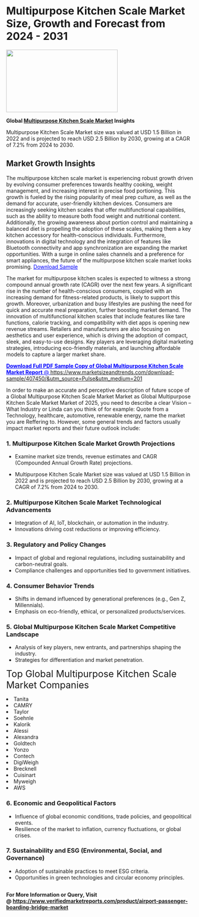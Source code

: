 <H1>Multipurpose Kitchen Scale Market Size, Growth and Forecast from 2024 - 2031</H1><img class="aligncenter size-medium wp-image-584254" src="https://thirdeyenews.in/wp-content/uploads/2024/09/Global-Market-Research-300x168.jpeg" alt="" width="300" height="168" /><p><strong>Global&nbsp;<a href="https://www.marketsizeandtrends.com/download-sample/407450/&amp;utm_source=Pulse&amp;utm_medium=201">Multipurpose Kitchen Scale Market</a> Insights</strong></p><p>Multipurpose Kitchen Scale Market size was valued at USD 1.5 Billion in 2022 and is projected to reach USD 2.5 Billion by 2030, growing at a CAGR of 7.2% from 2024 to 2030.</p><p><h2>Market Growth Insights</h2> <p>The multipurpose kitchen scale market is experiencing robust growth driven by evolving consumer preferences towards healthy cooking, weight management, and increasing interest in precise food portioning. This growth is fueled by the rising popularity of meal prep culture, as well as the demand for accurate, user-friendly kitchen devices. Consumers are increasingly seeking kitchen scales that offer multifunctional capabilities, such as the ability to measure both food weight and nutritional content. Additionally, the growing awareness about portion control and maintaining a balanced diet is propelling the adoption of these scales, making them a key kitchen accessory for health-conscious individuals. Furthermore, innovations in digital technology and the integration of features like Bluetooth connectivity and app synchronization are expanding the market opportunities. With a surge in online sales channels and a preference for smart appliances, the future of the multipurpose kitchen scale market looks promising. <a href="#" style="color: blue;">Download Sample</a></p> <p>The market for multipurpose kitchen scales is expected to witness a strong compound annual growth rate (CAGR) over the next few years. A significant rise in the number of health-conscious consumers, coupled with an increasing demand for fitness-related products, is likely to support this growth. Moreover, urbanization and busy lifestyles are pushing the need for quick and accurate meal preparation, further boosting market demand. The innovation of multifunctional kitchen scales that include features like tare functions, calorie tracking, and compatibility with diet apps is opening new revenue streams. Retailers and manufacturers are also focusing on aesthetics and user experience, which is driving the adoption of compact, sleek, and easy-to-use designs. Key players are leveraging digital marketing strategies, introducing eco-friendly materials, and launching affordable models to capture a larger market share. <a href="#" style="color: blue;"></p><p><span class=""><strong>Download Full PDF Sample Copy of Global Multipurpose Kitchen Scale Market Report</strong> @ <a href="https://www.marketsizeandtrends.com/download-sample/407450/&amp;utm_source=Pulse&amp;utm_medium=201" target="_blank">https://www.marketsizeandtrends.com/download-sample/407450/&amp;utm_source=Pulse&amp;utm_medium=201</a></span></p><p>In order to make an accurate and perceptive description of future scope of a Global&nbsp;Multipurpose Kitchen Scale Market Market as Global&nbsp;Multipurpose Kitchen Scale Market Market of 2025, you need to describe a clear Vision &ndash; What Industry or Linda can you think of for example: Quote from a Technology, healthcare, automotive, renewable energy, name the market you are Reffering to. However, some general trends and factors usually impact market reports and their future outlook include:</p><h3>1.&nbsp;<strong>Multipurpose Kitchen Scale Market Growth Projections</strong></h3><ul><li>Examine market size trends, revenue estimates and CAGR (Compounded Annual Growth Rate) projections.</li><li><p>Multipurpose Kitchen Scale Market size was valued at USD 1.5 Billion in 2022 and is projected to reach USD 2.5 Billion by 2030, growing at a CAGR of 7.2% from 2024 to 2030.</p></li></ul><h3>2.&nbsp;<strong>Multipurpose Kitchen Scale Market Technological Advancements</strong></h3><ul><li>Integration of AI, IoT, blockchain, or automation in the industry.</li><li>Innovations driving cost reductions or improving efficiency.</li></ul><h3>3.&nbsp;<strong>Regulatory and Policy Changes</strong></h3><ul><li>Impact of global and regional regulations, including sustainability and carbon-neutral goals.</li><li>Compliance challenges and opportunities tied to government initiatives.</li></ul><h3>4.&nbsp;<strong>Consumer Behavior Trends</strong></h3><ul><li>Shifts in demand influenced by generational preferences (e.g., Gen Z, Millennials).</li><li>Emphasis on eco-friendly, ethical, or personalized products/services.</li></ul><h3>5.&nbsp;<strong>Global Multipurpose Kitchen Scale Market Competitive Landscape</strong></h3><ul><li>Analysis of key players, new entrants, and partnerships shaping the industry.</li><li>Strategies for differentiation and market penetration.</li></ul><p data-pm-slice="1 1 []"><span style="color: inherit; font-family: inherit; font-size: 25px;">Top Global Multipurpose Kitchen Scale Market Companies</span></p><div class="" data-test-id=""><p><li>Tanita</li><li> CAMRY</li><li> Taylor</li><li> Soehnle</li><li> Kalorik</li><li> Alessi</li><li> Alexandra</li><li> Goldtech</li><li> Yonzo</li><li> Contech</li><li> DigiWeigh</li><li> Brecknell</li><li> Cuisinart</li><li> Myweigh</li><li> AWS</li></p></div><h3>6.&nbsp;<strong>Economic and Geopolitical Factors</strong></h3><ul><li>Influence of global economic conditions, trade policies, and geopolitical events.</li><li>Resilience of the market to inflation, currency fluctuations, or global crises.</li></ul><h3>7.&nbsp;<strong>Sustainability and ESG (Environmental, Social, and Governance)</strong></h3><ul><li>Adoption of sustainable practices to meet ESG criteria.</li><li>Opportunities in green technologies and circular economy principles.</li></ul><h2><strong style="font-size: 14px;">For More Information or Query, Visit @&nbsp;</strong><a style="background-color: #ffffff; font-size: 14px;" href="https://www.marketsizeandtrends.com/report/multipurpose-kitchen-scale-market/" target="_blank">https://www.verifiedmarketreports.com/product/airport-passenger-boarding-bridge-market</a></h2>
